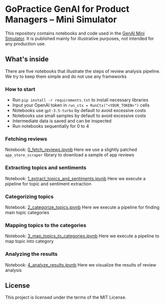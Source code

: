 # GoPractice GenAI for Product Managers – Mini Simulator

This repository contains notebooks and code used in the [GenAI Mini Simulator](https://gopractice.io/course/genai/).
It is published mainly for illustrative purposes, not intended for any production use.

## What's inside

There are five notebooks that illustrate the steps of review analysis pipeline.
We try to keep them simple and do not use any frameworks

### How to start 
- Run `pip install -r requirements.txt` to install necessary libraries
- Input your OpenAI token in `run_ctx = RunCtx("<YOUR_TOKEN>")` cells
- Notebooks use `gpt-3.5-turbo` by default to avoid excessive costs
- Notebooks use small samples by default to avoid excessive costs
- Intermediate data is saved and can be inspected
- Run notebooks sequentially for 0 to 4

### Fetching reviews
Notebook: [0_fetch_reviews.ipynb](./src/0_fetch_reviews.ipynb)
Here we use a slightly patched `app_store_scraper` library to download a sample of app reviews

### Extracting topics and sentiments
Notebook: [1_extract_topics_and_sentiments.ipynb](./src/1_extract_topics_and_sentiments.ipynb)
Here we execute a pipeline for topic and sentiment extraction

### Categorizing topics
Notebook: [2_categorize_topics.ipynb](./src/2_categorize_topics.ipynb)
Here we execute a pipeline for finding main topic categories

### Mapping topics to the categories
Notebook: [3_map_topics_to_categories.ipynb](./src/3_map_topics_to_categories.ipynb)
Here we execute a pipeline to map topic into category

### Analyzing the results
Notebook: [4_analyze_results.ipynb](./src/4_analyze_results.ipynb)
Here we visualize the results of review analysis

## License

This project is licensed under the terms of the MIT License.

